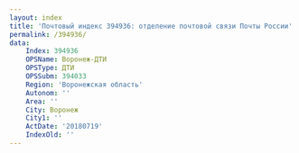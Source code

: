 ```yaml
---
layout: index
title: 'Почтовый индекс 394936: отделение почтовой связи Почты России'
permalink: /394936/
data:
    Index: 394936
    OPSName: Воронеж-ДТИ
    OPSType: ДТИ
    OPSSubm: 394033
    Region: 'Воронежская область'
    Autonom: ''
    Area: ''
    City: Воронеж
    City1: ''
    ActDate: '20180719'
    IndexOld: ''
---
```

